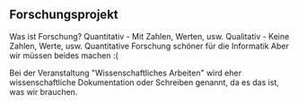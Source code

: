 ## Forschungsprojekt
Was ist Forschung?
Quantitativ - Mit Zahlen, Werten, usw.
Qualitativ - Keine Zahlen, Werte, usw.
Quantitative Forschung schöner für die Informatik
Aber wir müssen beides machen :(

Bei der Veranstaltung "Wissenschaftliches Arbeiten" wird eher wissenschaftliche Dokumentation oder Schreiben genannt, da es das ist, was wir brauchen.